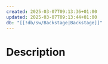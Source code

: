```yaml
---
created: 2025-03-07T09:13:36+01:00
updated: 2025-03-07T09:13:44+01:00
db: "[[!db/sw/Backstage|Backstage]]"
---
```

# Description
